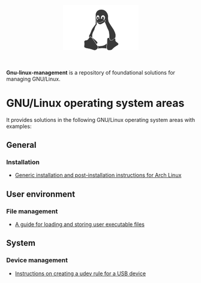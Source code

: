 <br>
<div align='center'>
	<img src='https://raw.githubusercontent.com/computefoundation/gnu-linux-management/images/logo.png' width='40%' alt='logo.png'>
</div>
<br><br>

**Gnu-linux-management** is a repository of foundational solutions for managing GNU/Linux.

# GNU/Linux operating system areas

It provides solutions in the following GNU/Linux operating system areas with examples:

## General

### Installation

* [Generic installation and post-installation instructions for Arch Linux](general/installation/arch-linux-installation-instructions.txt)

## User environment

### File management

* [A guide for loading and storing user executable files](user_environment/file_management/loading-and-storing-user-executables-guide.txt)

## System

### Device management

* [Instructions on creating a udev rule for a USB device](system/device_management/create-usb-device-udev-rule-instructions.txt)
